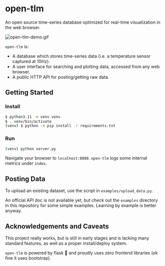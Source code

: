 # open-tlm

An open source time-series database optimized for real-time visualization in the web browser.

![open-tlm-demo.gif](doc/img/open-tlm-demo.gif)

`open-tlm` is:
* A database which stores time-series data (i.e. a temperature sensor captured at 10Hz).
* A user interface for searching and plotting data, accessed from any web browser.
* A public HTTP API for posting/getting raw data.

## Getting Started

### Install
```bash
$ python3.11 -m venv venv
$ . venv/bin/activate
(venv) $ python -m pip install -r requirements.txt
```

### Run
```bash
(venv) python server.py
```

Navigate your browser to `localhost:8080`. `open-tlm` logs some internal metrics under `index`.

## Posting Data

To upload an existing dataset, use the script in `examples/upload_data.py`.

An official API doc is not available yet, but check out the `examples` directory in this repository for some simple examples. Learning by example is better anyway.

## Acknowledgements and Caveats

This project really works, but is still in early stages and is lacking many standard features, as well as a proper install/deploy system.

`open-tlm` is powered by flask 🧪 and proudly uses zero frontend libraries (ok fine it uses bootstrap).